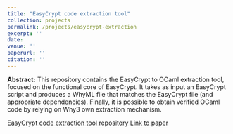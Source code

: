 ```yaml
---
title: "EasyCrypt code extraction tool"
collection: projects
permalink: /projects/easycrypt-extraction
excerpt: ''
date: 
venue: ''
paperurl: ''
citation: ''
---
```

**Abstract:** This repository contains the EasyCrypt to OCaml extraction tool, focused on the functional core of EasyCrypt. It takes as input an EasyCrypt script and produces a WhyML file that matches the EasyCrypt file (and appropriate dependencies). Finally, it is possible to obtain verified OCaml code by relying on Why3 own extraction mechanism.

[EasyCrypt code extraction tool repository](https://github.com/SRI-CSL/easycrypt-extraction-tool)
[Link to paper](https://vm2p.github.io/publication/2019-11-13-paper-ccs19)